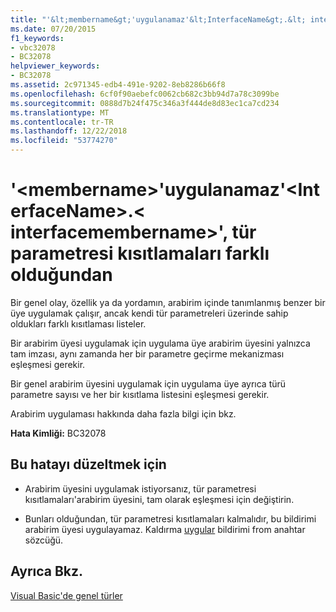 ```yaml
---
title: "'&lt;membername&gt;'uygulanamaz'&lt;InterfaceName&gt;.&lt; interfacemembername&gt;', tür parametresi kısıtlamaları farklı olduğundan"
ms.date: 07/20/2015
f1_keywords:
- vbc32078
- BC32078
helpviewer_keywords:
- BC32078
ms.assetid: 2c971345-edb4-491e-9202-8eb8286b66f8
ms.openlocfilehash: 6cf0f90aebefc0062cb682c3bb94d7a78c3099be
ms.sourcegitcommit: 0888d7b24f475c346a3f444de8d83ec1ca7cd234
ms.translationtype: MT
ms.contentlocale: tr-TR
ms.lasthandoff: 12/22/2018
ms.locfileid: "53774270"
---
```

# <a name="ltmembernamegt-cannot-implement-ltinterfacenamegtltinterfacemembernamegt-because-they-differ-by-type-parameter-constraints"></a>'&lt;membername&gt;'uygulanamaz'&lt;InterfaceName&gt;.&lt; interfacemembername&gt;', tür parametresi kısıtlamaları farklı olduğundan
Bir genel olay, özellik ya da yordamın, arabirim içinde tanımlanmış benzer bir üye uygulamak çalışır, ancak kendi tür parametreleri üzerinde sahip oldukları farklı kısıtlaması listeler.  
  
 Bir arabirim üyesi uygulamak için uygulama üye arabirim üyesini yalnızca tam imzası, aynı zamanda her bir parametre geçirme mekanizması eşleşmesi gerekir.  
  
 Bir genel arabirim üyesini uygulamak için uygulama üye ayrıca türü parametre sayısı ve her bir kısıtlama listesini eşleşmesi gerekir.  
  
 Arabirim uygulaması hakkında daha fazla bilgi için bkz.  
  
 **Hata Kimliği:** BC32078  
  
## <a name="to-correct-this-error"></a>Bu hatayı düzeltmek için  
  
-   Arabirim üyesini uygulamak istiyorsanız, tür parametresi kısıtlamaları'arabirim üyesini, tam olarak eşleşmesi için değiştirin.  
  
-   Bunları olduğundan, tür parametresi kısıtlamaları kalmalıdır, bu bildirimi arabirim üyesi uygulayamaz. Kaldırma [uygular](../../visual-basic/language-reference/statements/implements-clause.md) bildirimi from anahtar sözcüğü.  
  
## <a name="see-also"></a>Ayrıca Bkz.  
 [Visual Basic'de genel türler](../../visual-basic/programming-guide/language-features/data-types/generic-types.md)  
 
